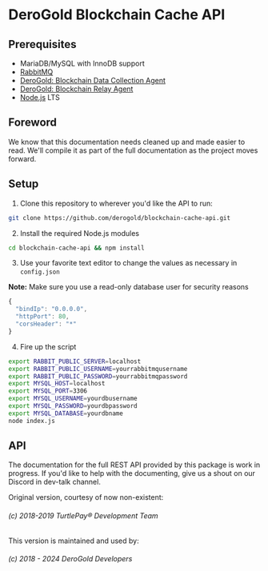 # DeroGold Blockchain Cache API

## Prerequisites

* MariaDB/MySQL with InnoDB support
* [RabbitMQ](https://www.rabbitmq.com/)
* [DeroGold: Blockchain Data Collection Agent]()
* [DeroGold: Blockchain Relay Agent]()
* [Node.js](https://nodejs.org/) LTS

## Foreword

We know that this documentation needs cleaned up and made easier to read. We'll compile it as part of the full documentation as the project moves forward.

## Setup

1) Clone this repository to wherever you'd like the API to run:

```bash
git clone https://github.com/derogold/blockchain-cache-api.git
```

2) Install the required Node.js modules

```bash
cd blockchain-cache-api && npm install
```

3) Use your favorite text editor to change the values as necessary in `config.json`

**Note:** Make sure you use a read-only database user for security reasons

```javascript
{
  "bindIp": "0.0.0.0",
  "httpPort": 80,
  "corsHeader": "*"
}
```

4) Fire up the script

```bash
export RABBIT_PUBLIC_SERVER=localhost
export RABBIT_PUBLIC_USERNAME=yourrabbitmqusername
export RABBIT_PUBLIC_PASSWORD=yourrabbitmqpassword
export MYSQL_HOST=localhost
export MYSQL_PORT=3306
export MYSQL_USERNAME=yourdbusername
export MYSQL_PASSWORD=yourdbpassword
export MYSQL_DATABASE=yourdbname
node index.js
```

## API

The documentation for the full REST API provided by this package is work in progress. If you'd like to help with the documenting, 
give us a shout on our Discord in dev-talk channel. 

Original version, courtesy of now non-existent:
###### (c) 2018-2019 TurtlePay® Development Team

This version is maintained and used by:
###### (c) 2018 - 2024 DeroGold Developers
